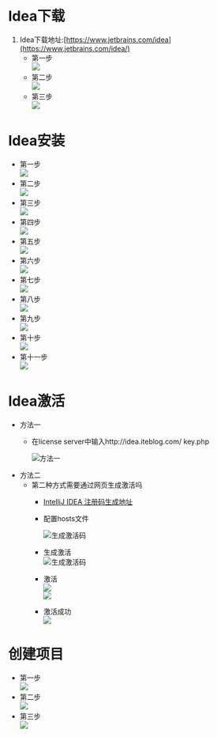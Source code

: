 # Idea下载

1. Idea下载地址:[https://www.jetbrains.com/idea](https://www.jetbrains.com/idea/)</br>
	- 第一步</br>
	![](http://m.qpic.cn/psb?/V10sTJNc0tl3XC/JS6iK7QMfe7S05YFxwkcbz3NCxmF2ZxmXSA4Qp92eiU!/b/dDMBAAAAAAAA&bo=bwo4BAAAAAADB3s!&rf=viewer_4)</br>
	- 第二步</br>
	![](http://m.qpic.cn/psb?/V10sTJNc0tl3XC/MzPoyHxTaP7XGtklw6UialJDhiaN7WoBpla29LEV55E!/b/dPMAAAAAAAAA&bo=xgniAwAAAAADR0w!&rf=viewer_4)</br>
	- 第三步</br>
	![](http://m.qpic.cn/psb?/V10sTJNc0tl3XC/v2*cFo3Svg7mV253bJXaxIGenBRBtLumtVASfnuNucQ!/b/dDMBAAAAAAAA&bo=zgfSAQAAAAADJxg!&rf=viewer_4)</br>

# Idea安装</br>
- 第一步</br>
		![](http://m.qpic.cn/psb?/V10sTJNc0tl3XC/xp66jBMGaIT3xtw9gt5gkK7dAKt4YAB*JxnUvuJ9dlQ!/b/dDYBAAAAAAAA&bo=7gMCAwAAAAADB84!&rf=viewer_4)</br>
- 第二步</br>
		![](http://m.qpic.cn/psb?/V10sTJNc0tl3XC/cZTs*PWTs8RT9fvADm1NmStyvXPRUE4RASEix33NpRk!/b/dDUBAAAAAAAA&bo=TAQWAwAAAAADB38!&rf=viewer_4)</br>
- 第三步</br>
		![](http://m.qpic.cn/psb?/V10sTJNc0tl3XC/nGYNdfMLaCQ6eeX.Z*pGCz.86EXAoIfEZ8vNtmIRRvc!/b/dIMAAAAAAAAA&bo=TgQmAwAAAAADB00!&rf=viewer_4)</br>
- 第四步</br>
		![](hhttp://m.qpic.cn/psb?/V10sTJNc0tl3XC/KktxzZ4r3Zq3Npeiy.9u2FofHYE1Elv0bH*HOk*rYOE!/b/dDYBAAAAAAAA&bo=NgQeAwAAAAADNz0!&rf=viewer_4)</br>
- 第五步</br>
		![](http://m.qpic.cn/psb?/V10sTJNc0tl3XC/KAvOPAp58iVVvS6.J*63.xRh2RR5BZMqKiAYq7IW29o!/b/dFkAAAAAAAAA&bo=NAQ2AwAAAAADNxc!&rf=viewer_4)</br>
- 第六步</br>
		![](http://m.qpic.cn/psb?/V10sTJNc0tl3XC/BeMQIEyUEC68ubydmwJJyraMcS2vlDQNl2NGR*86pGo!/b/dDUBAAAAAAAA&bo=AgQGAwAAAAADNxE!&rf=viewer_4)</br>
- 第七步</br>
		![](http://a4.qpic.cn/psb?/V10sTJNc0tl3XC/CGgGVKoBwyrDRv6KoBkXv8MKNX7E.tKt1wyL6gy4EOA!/m/dDMBAAAAAAAAnull&bo=rgQmAgAAAAADB6w!&rf=photolist&t=5)</br>
- 第八步</br>
		![](http://m.qpic.cn/psb?/V10sTJNc0tl3XC/nlrh3Nndg060WR42uEaN1Dj2mh7RjviN42ZSX7IMUPQ!/b/dEUBAAAAAAAA&bo=BgQqAwAAAAADR0k!&rf=viewer_4)</br>
- 第九步</br>
		![](http://m.qpic.cn/psb?/V10sTJNc0tl3XC/PTp3mFPBU9k9*Y*llqqCnx1CG0AEyRZmXVoKmpF2zDg!/b/dAgBAAAAAAAA&bo=FgU4BAAAAAADR00!&rf=viewer_4)</br>
- 第十步</br>
		![](http://m.qpic.cn/psb?/V10sTJNc0tl3XC/FFczLuN5CmLWF7xtrH5XGDhI7RxdfboVQBQBuprAbHI!/b/dFYAAAAAAAAA&bo=VAU4BAAAAAADRw8!&rf=viewer_4)</br>
- 第十一步</br>
		![](http://m.qpic.cn/psb?/V10sTJNc0tl3XC/gJmmzCqFWMpvjkfU4bhCl6qm7alvCHe7TSFNC1kGv.0!/b/dDEBAAAAAAAA&bo=JgU4BAAAAAADJx0!&rf=viewer_4)</br>
		
# Idea激活</br>
- 方法一</br>
	- 在license server中输入http://idea.iteblog.com/
		key.php</br>
		
		![方法一](http://m.qpic.cn/psb?/V10sTJNc0tl3XC/.kfFSFn4qedic8Yj4bMelnk5kBIjNYWtg98LtEYMtvc!/b/dDMBAAAAAAAA&bo=wANuAwAAAAADB4w!&rf=viewer_4)</br>
- 方法二</br>
	- 第二种方式需要通过网页生成激活吗</br>
		- [IntelliJ IDEA 注册码生成地址](http://idea.lanyus.com/)</br>
		
		- 配置hosts文件</br>
		
			![生成激活码](http://m.qpic.cn/psb?/V10sTJNc0tl3XC/OC7IY96ou7mUKEgrUxwIb0n.Q4PVLTPM.XQllopEt2A!/b/dC8BAAAAAAAA&bo=cgc4BAAAAAADVzs!&rf=viewer_4)</br>
		- 生成激活</br>
			![生成激活码](http://m.qpic.cn/psb?/V10sTJNc0tl3XC/tcJbe51knWSIiv5RuJwm2GMqVOYRnVW*GS2fJPCQeIs!/b/dDcBAAAAAAAA&bo=QAY4BAAAAAADRxg!&rf=viewer_4)</br>
		- 激活</br>
			![](http://m.qpic.cn/psb?/V10sTJNc0tl3XC/j52DC*Wae0k1NPzkRu056l7Xvzr42DEccAtqwcx.03k!/b/dDQBAAAAAAAA&bo=FAWUAgAAAAADR.U!&rf=viewer_4)</br>
			![](http://m.qpic.cn/psb?/V10sTJNc0tl3XC/QCi9sB1ecz57sAwMNXglvpgjvuIXLIlED8ryl5HLaPo!/b/dDYBAAAAAAAA&bo=*AOSAwAAAAADRww!&rf=viewer_4)</br>
		- 激活成功</br>
			![](http://m.qpic.cn/psb?/V10sTJNc0tl3XC/B82GIKDhKXEVoEvJjeclcLVlsMcVhS4Fln84FEIPHK8!/b/dFoAAAAAAAAA&bo=RgXiAwAAAAADN7A!&rf=viewer_4)</br>
			
# 创建项目</br>
- 第一步</br>
![](http://m.qpic.cn/psb?/V10sTJNc0tl3XC/a5ZAxfhASEC5CgVt.rPSyRVeTti.N4gUGJIZhfvtNlc!/b/dFoAAAAAAAAA&bo=OAShBAAAAAADB7s!&rf=viewer_4)</br>
- 第二步</br>
![](http://m.qpic.cn/psb?/V10sTJNc0tl3XC/57ltiEYoiUUnJy2j*RBodK5U2Poo*3cEjNFT06c4dM8!/b/dDcBAAAAAAAA&bo=OASOBAAAAAADJ7Q!&rf=viewer_4)</br>
- 第三步</br>
![](http://m.qpic.cn/psb?/V10sTJNc0tl3XC/tXpoo0HGZ*sUHFD5kiJL03c9dbKVbPH62ZOj5n*4pZI!/b/dDMBAAAAAAAA&bo=EgY4BAAAAAADNzo!&rf=viewer_4)</br>
